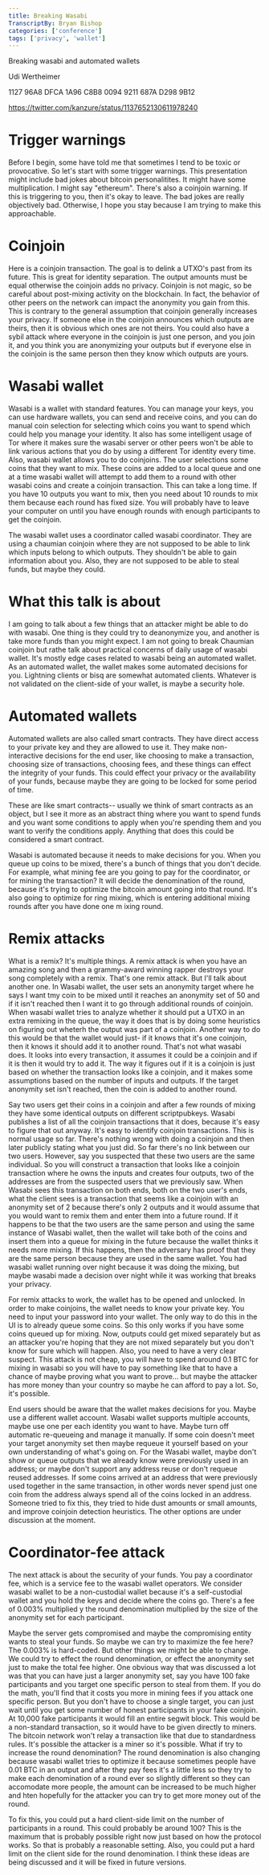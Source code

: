 ```yaml
---
title: Breaking Wasabi
TranscriptBy: Bryan Bishop
categories: ['conference']
tags: ['privacy', 'wallet']
---
```


Breaking wasabi and automated wallets

Udi Wertheimer

1127 96A8 DFCA 1A96 C8B8 0094 9211 687A D298 9B12

<https://twitter.com/kanzure/status/1137652130611978240>

# Trigger warnings

Before I begin, some have told me that sometimes I tend to be toxic or provocative. So let's start with some trigger warnings. This presentation might include bad jokes about bitcoin personalitites. It might have some multiplication. I might say "ethereum". There's also a coinjoin warning. If this is triggering to you, then it's okay to leave. The bad jokes are really objectively bad. Otherwise, I hope you stay because I am trying to make this approachable.

# Coinjoin

Here is a coinjoin transaction. The goal is to delink a UTXO's past from its future. This is great for identity separation. The output amounts must be equal otherwise the coinjoin adds no privacy. Coinjoin is not magic, so be careful about post-mixing activity on the blockchain. In fact, the behavior of other peers on the network can impact the anonymity you gain from this. This is contrary to the general assumption that coinjoin generally increases your privacy. If someone else in the coinjoin announces which outputs are theirs, then it is obvious which ones are not theirs. You could also have a sybil attack where everyone in the coinjoin is just one person, and you join it, and you think you are anonymizing your outputs but if everyone else in the coinjoin is the same person then they know which outputs are yours.

# Wasabi wallet

Wasabi is a wallet with standard features. You can manage your keys, you can use hardware wallets, you can send and receive coins, and you can do manual coin selection for selecting which coins you want to spend which could help you manage your identity. It also has some intelligent usage of Tor where it makes sure the wasabi server or other peers won't be able to link various actions that you do by using a different Tor identity every time. Also, wasabi wallet allows you to do coinjoins. The user selections some coins that they want to mix. These coins are added to a local queue and one at a time wasabi wallet will attempt to add them to a round with other wasabi coins and create a coinjoin transaction. This can take a long time. If you have 10 outputs you want to mix, then you need about 10 rounds to mix them because each round has fixed size. You will probably have to leave your computer on until you have enough rounds with enough participants to get the coinjoin.

The wasabi wallet uses a coordinator called wasabi coordinator. They are using a chaumian coinjoin where they are not supposed to be able to link which inputs belong to which outputs. They shouldn't be able to gain information about you. Also, they are not supposed to be able to steal funds, but maybe they could.

# What this talk is about

I am going to talk about a few things that an attacker might be able to do with wasabi. One thing is they could try to deanonymize you, and another is take more funds than you might expect. I am not going to break Chaumian coinjoin but rathe talk about practical concerns of daily usage of wasabi wallet. It's mostly edge cases related to wasabi being an automated wallet. As an automated wallet, the wallet makes some automated decisions for you. Lightning clients or bisq are somewhat automated clients. Whatever is not validated on the client-side of your wallet, is maybe a security hole.

# Automated wallets

Automated wallets are also called smart contracts. They have direct access to your private key and they are allowed to use it. They make non-interactive decisions for the end user, like choosing to make a transaction, choosing size of transactions, choosing fees, and these things can effect the integrity of your funds. This could effect your privacy or the availability of your funds, because maybe they are going to be locked for some period of time.

These are like smart contracts-- usually we think of smart contracts as an object, but I see it more as an abstract thing where you want to spend funds and you want some conditions to apply when you're spending them and you want to verify the conditions apply. Anything that does this could be considered a smart contract.

Wasabi is automated because it needs to make decisions for you. When you queue up coins to be mixed, there's a bunch of things that you don't decide. For example, what mining fee are you going to pay for the coordinator, or for mining the transaction? It will decide the denomination of the round, because it's trying to optimize the bitcoin amount going into that round. It's also going to optimize for ring mixing, which is entering additional mixing rounds after you have done one m ixing round.

# Remix attacks

What is a remix? It's multiple things. A remix attack is when you have an amazing song and then a grammy-award winning rapper destroys your song completely with a remix. That's one remix attack. But I'll talk about another one. In Wasabi wallet, the user sets an anonymity target where he says I want tmy coin to be mixed until it reaches an anonymity set of 50 and if it isn't reached then I want it to go through additional rounds of coinjoin. When wasabi wallet tries to analyze whether it should put a UTXO in an extra remixing in the queue, the way it does that is by doing some heuristics on figuring out wheterh the output was part of a coinjoin. Another way to do this would be that the wallet would just- if it knows that it's one coinjoin, then it knows it should add it to another round. That's not what wasabi does. It looks into every transaction, it assumes it could be a coinjoin and if it is then it would try to add it. The way it figures out if it is a coinjoin is just based on whether the transaction looks like a coinjoin, and it makes some assumptions based on the number of inputs and outputs. If the target anonymity set isn't reached, then the coin is added to another round.

Say two users get their coins in a coinjoin and after a few rounds of mixing they have some identical outputs on different scriptpubkeys. Wasabi publishes a list of all the coinjoin transactions that it does, because it's easy to figure that out anyway. It's easy to identify coinjoin transactions. This is normal usage so far. There's nothing wrong with doing a coinjoin and then later publicly stating what you just did. So far there's no link between our two users. However, say you suspected that these two users are the same individual. So you will construct a transaction that looks like a coinjoin transaction where he owns the inputs and creates four outputs, two of the addresses are from the suspected users that we previously saw. When Wasabi sees this transaction on both ends, both on the two user's ends, what the client sees is a transaction that seems like a coinjoin with an anonymity set of 2 because there's only 2 outputs and it would assume that you would want to remix them and enter them into a future round. If it happens to be that the two users are the same person and using the same instance of Wasabi wallet, then the wallet will take both of the coins and insert them into a queue for mixing in the future because the wallet thinks it needs more mixing. If this happens, then the adversary has proof that they are the same person because they are used in the same wallet. You had wasabi wallet running over night because it was doing the mixing, but maybe wasabi made a decision over night while it was working that breaks your privacy.

For remix attacks to work, the wallet has to be opened and unlocked. In order to make coinjoins, the wallet needs to know your private key. You need to input your password into your wallet. The only way to do this in the UI is to already queue some coins. So this only works if you have some coins queued up for mixing. Now, outputs could get mixed separately but as an attacker you're hoping that they are not mixed separately but you don't know for sure which will happen. Also, you need to have a very clear suspect. This attack is not cheap, you will have to spend around 0.1 BTC for mixing in wasabi so you will have to pay something like that to have a chance of maybe proving what you want to prove... but maybe the attacker has more money than your country so maybe he can afford to pay a lot. So, it's possible.

End users should be aware that the wallet makes decisions for you. Maybe use a different wallet account. Wasabi wallet supports multiple accounts, maybe use one per each identity you want to have. Maybe turn off automatic re-queueing and manage it manually. If some coin doesn't meet your target anonymity set then maybe requeue it yourself based on your own understanding of what's going on. For the Wasabi wallet, maybe don't show or queue outputs that we already know were previously used in an address; or maybe don't support any address reuse or don't requeue reused addresses. If some coins arrived at an address that were previously used together in the same transaction, in other words never spend just one coin from the address always spend all of the coins locked in an address. Someone tried to fix this, they tried to hide dust amounts or small amounts, and improve coinjoin detection heuristics. The other options are under discussion at the moment.

# Coordinator-fee attack

The next attack is about the security of your funds. You pay a coordinator fee, which is a service fee to the wasabi wallet operators. We consider wasabi wallet to be a non-custodial wallet because it's a self-custodial wallet and you hold the keys and decide where the coins go. There's a fee of 0.003% multiplied y the round denomination multiplied by the size of the anonymity set for each participant.

Maybe the server gets compromised and maybe the compromising entity wants to steal your funds. So maybe we can try to maximize the fee here? The 0.003% is hard-coded. But other things we might be able to change. We could try to effect the round denomination, or effect the anonymity set just to make the total fee higher. One obvious way that was discussed a lot was that you can have just a larger anonymity set, say you have 100 fake participants and you target one specific person to steal from them. If you do the math, you'll find that it costs you more in mining fees if you attack one specific person. But you don't have to choose a single target, you can just wait until you get some number of honest participants in your fake coinjoin. At 10,000 fake participants it would fill an entire segwit block. This would be a non-standard transaction, so it would have to be given directly to miners. The bitcoin network won't relay a transaction like that due to standardness rules. It's possible the attacker is a miner so it's possible. What if try to increase the round denomination? The round denomination is also changing because wasabi wallet tries to optimize it because sometimes people have 0.01 BTC in an output and after they pay fees it's a little less so they try to make each denomination of a round ever so slightly different so they can accomodate more people, the amount can be increased to be much higher and hten hopefully for the attacker you can try to get more money out of the round.

To fix this, you could put a hard client-side limit on the number of participants in a round. This could probably be around 100? This is the maximum that is probably possible right now just based on how the protocol works. So that is probably a reasonable setting. Also, you could put a hard limit on the client side for the round denomination. I think these ideas are being discussed and it will be fixed in future versions.
